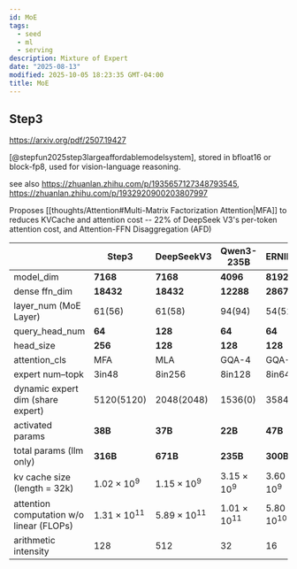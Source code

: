 ```yaml
---
id: MoE
tags:
  - seed
  - ml
  - serving
description: Mixture of Expert
date: "2025-08-13"
modified: 2025-10-05 18:23:35 GMT-04:00
title: MoE
---
```


## Step3

https://arxiv.org/pdf/2507.19427

[@stepfun2025step3largeaffordablemodelsystem], stored in bfloat16 or block-fp8, used for vision-language reasoning.

see also https://zhuanlan.zhihu.com/p/1935657127348793545, https://zhuanlan.zhihu.com/p/1932920900203807997

Proposes [[thoughts/Attention#Multi-Matrix Factorization Attention|MFA]] to reduces KVCache and attention cost -- 22% of DeepSeek V3's per-token attention cost, and Attention-FFN Disaggregation (AFD)

|                                          | Step3                | DeepSeekV3           | Qwen3-235B           | ERNIE4.5             | Qwen3 32B            |
| ---------------------------------------- | -------------------- | -------------------- | -------------------- | -------------------- | -------------------- |
| model_dim                                | $\mathbf{7168}$      | $\mathbf{7168}$      | $\mathbf{4096}$      | $\mathbf{8192}$      | $\mathbf{5120}$      |
| dense ffn_dim                            | $\mathbf{18432}$     | $\mathbf{18432}$     | $\mathbf{12288}$     | $\mathbf{28672}$     | $\mathbf{25600}$     |
| layer_num (MoE Layer)                    | $61(56)$             | $61(58)$             | $94(94)$             | $54(51)$             | $64$                 |
| query_head_num                           | $\mathbf{64}$        | $\mathbf{128}$       | $\mathbf{64}$        | $\mathbf{64}$        | $\mathbf{64}$        |
| head_size                                | $\mathbf{256}$       | $\mathbf{128}$       | $\mathbf{128}$       | $\mathbf{128}$       | $\mathbf{128}$       |
| attention_cls                            | MFA                  | MLA                  | GQA-4                | GQA-8                | GQA-8                |
| expert num–topk                          | $3\mathrm{in}48$     | $8\mathrm{in}256$    | $8\mathrm{in}128$    | $8\mathrm{in}64$     | $8\mathrm{in}64$     |
| dynamic expert dim (share expert)        | $5120(5120)$         | $2048(2048)$         | $1536(0)$            | $3584(0)$            | —                    |
| activated params                         | $\mathbf{38B}$       | $\mathbf{37B}$       | $\mathbf{22B}$       | $\mathbf{47B}$       | $\mathbf{32B}$       |
| total params (llm only)                  | $\mathbf{316B}$      | $\mathbf{671B}$      | $\mathbf{235B}$      | $\mathbf{300B}$      | —                    |
| kv cache size (length = 32k)             | $1.02\times 10^9$    | $1.15\times 10^9$    | $3.15\times 10^9$    | $3.60\times 10^9$    | $4.30\times 10^9$    |
| attention computation w/o linear (FLOPs) | $1.31\times 10^{11}$ | $5.89\times 10^{11}$ | $1.01\times 10^{11}$ | $5.80\times 10^{10}$ | $6.87\times 10^{10}$ |
| arithmetic intensity                     | $128$                | $512$                | $32$                 | $16$                 | $16$                 |
